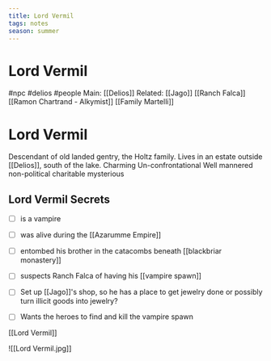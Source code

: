```yaml
---
title: Lord Vermil
tags: notes
season: summer
---
```

 
# Lord Vermil
#npc #delios #people 
Main: [[Delios]]
Related: [[Jago]] [[Ranch Falca]] [[Ramon Chartrand - Alkymist]] [[Family Martelli]]

# Lord Vermil
Descendant of old landed gentry, the Holtz family.
Lives in an estate outside [[Delios]], south of the lake.
Charming
Un-confrontational
Well mannered
non-political
charitable
mysterious

## Lord Vermil Secrets
- [ ] is a vampire
- [ ] was alive during the [[Azarumme Empire]]
- [ ] entombed his brother in the catacombs beneath [[blackbriar monastery]]
- [ ] suspects Ranch Falca of having his [[vampire spawn]]
- [ ] Set up [[Jago]]'s shop, so he has a place to get jewelry done or possibly turn illicit goods into jewelry?
- [ ] Wants the heroes to find and kill the vampire spawn


[[Lord Vermil]]

![[Lord Vermil.jpg]]
